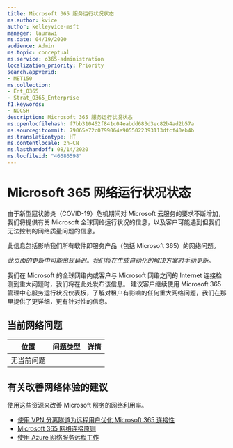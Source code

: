```yaml
---
title: Microsoft 365 服务运行状况状态
ms.author: kvice
author: kelleyvice-msft
manager: laurawi
ms.date: 04/19/2020
audience: Admin
ms.topic: conceptual
ms.service: o365-administration
localization_priority: Priority
search.appverid:
- MET150
ms.collection:
- Ent_O365
- Strat_O365_Enterprise
f1.keywords:
- NOCSH
description: Microsoft 365 服务运行状况状态
ms.openlocfilehash: f7bb310452f841c04eabdd683d3ec82b4ad2b57a
ms.sourcegitcommit: 79065e72c0799064e9055022393113dfcf40eb4b
ms.translationtype: HT
ms.contentlocale: zh-CN
ms.lasthandoff: 08/14/2020
ms.locfileid: "46686598"
---
```

# <a name="microsoft-365-network-health-status"></a>Microsoft 365 网络运行状况状态

由于新型冠状肺炎（COVID-19）危机期间对 Microsoft 云服务的要求不断增加，我们将提供有关 Microsoft 全球网络运行状况的信息，以及客户可能遇到但我们无法控制的网络质量问题的信息。

此信息包括影响我们所有软件即服务产品（包括 Microsoft 365）的网络问题。

_此页面的更新中可能出现延迟。我们将在生成自动化的解决方案时手动更新。_

我们在 Microsoft 的全球网络内或客户与 Microsoft 网络之间的 Internet 连接检测到重大问题时，我们将在此处发布该信息。 建议客户继续使用 Microsoft 365 管理中心服务运行状况仪表板，了解对租户有影响的任何重大网络问题，我们在那里提供了更详细，更有针对性的信息。

## <a name="current-network-issues"></a>当前网络问题

| 位置 | 问题类型 | 详情 |
| --- | --- | --- |
| 无当前问题 | | |

## <a name="recommendations-to-improve-network-experience"></a>有关改善网络体验的建议

使用这些资源来改善 Microsoft 服务的网络利用率。

- [使用 VPN 分离隧道为远程用户优化 Microsoft 365 连接性](microsoft-365-vpn-split-tunnel.md)
- [Microsoft 365 网络连接原则](https://aka.ms/pnc)
- [使用 Azure 网络服务远程工作](https://docs.microsoft.com/azure/networking/working-remotely-support)
